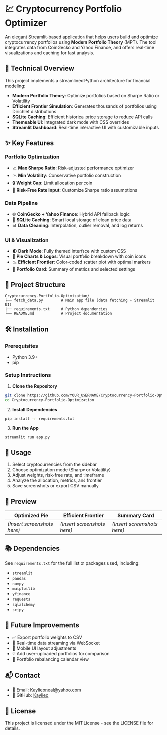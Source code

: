 
# 💹 Cryptocurrency Portfolio Optimizer

An elegant Streamlit-based application that helps users build and optimize cryptocurrency portfolios using **Modern Portfolio Theory** (MPT). The tool integrates data from CoinGecko and Yahoo Finance, and offers real-time visualizations and caching for fast analysis.

## 🔬 Technical Overview

This project implements a streamlined Python architecture for financial modeling:

- **Modern Portfolio Theory**: Optimize portfolios based on Sharpe Ratio or Volatility
- **Efficient Frontier Simulation**: Generates thousands of portfolios using Dirichlet distributions
- **SQLite Caching**: Efficient historical price storage to reduce API calls
- **Themeable UI**: Integrated dark mode with CSS overrides
- **Streamlit Dashboard**: Real-time interactive UI with customizable inputs

## ✨ Key Features

### Portfolio Optimization
- 📈 **Max Sharpe Ratio**: Risk-adjusted performance optimizer
- 📉 **Min Volatility**: Conservative portfolio construction
- 🔒 **Weight Cap**: Limit allocation per coin
- 🧠 **Risk-Free Rate Input**: Customize Sharpe ratio assumptions

### Data Pipeline
- 🌐 **CoinGecko + Yahoo Finance**: Hybrid API fallback logic
- 💾 **SQLite Caching**: Smart local storage of clean price data
- 📊 **Data Cleaning**: Interpolation, outlier removal, and log returns

### UI & Visualization
- 🌓 **Dark Mode**: Fully themed interface with custom CSS
- 🧩 **Pie Charts & Logos**: Visual portfolio breakdown with coin icons
- 📉 **Efficient Frontier**: Color-coded scatter plot with optimal markers
- 📇 **Portfolio Card**: Summary of metrics and selected settings

## 🔧 Project Structure

```
Cryptocurrency-Portfolio-Optimization/
├── fetch_data.py        # Main app file (data fetching + Streamlit UI)
├── requirements.txt     # Python dependencies
└── README.md            # Project documentation
```

## 🛠️ Installation

### Prerequisites
- Python 3.9+
- pip

### Setup Instructions

1. **Clone the Repository**
```bash
git clone https://github.com/YOUR_USERNAME/Cryptocurrency-Portfolio-Optimization.git
cd Cryptocurrency-Portfolio-Optimization
```

2. **Install Dependencies**
```bash
pip install -r requirements.txt
```

3. **Run the App**
```bash
streamlit run app.py
```

## 🎯 Usage

1. Select cryptocurrencies from the sidebar
2. Choose optimization mode (Sharpe or Volatility)
3. Adjust weights, risk-free rate, and timeframe
4. Analyze the allocation, metrics, and frontier
5. Save screenshots or export CSV manually

## 📸 Preview

| Optimized Pie | Efficient Frontier | Summary Card |
|---------------|--------------------|---------------|
| *(Insert screenshots here)* | *(Insert screenshots here)* | *(Insert screenshots here)* |

## 📚 Dependencies

See `requirements.txt` for the full list of packages used, including:

- `streamlit`
- `pandas`
- `numpy`
- `matplotlib`
- `yfinance`
- `requests`
- `sqlalchemy`
- `scipy`

## 🚀 Future Improvements

- ✅ Export portfolio weights to CSV
- 📡 Real-time data streaming via WebSocket
- 📱 Mobile UI layout adjustments
- 💡 Add user-uploaded portfolios for comparison
- 🔁 Portfolio rebalancing calendar view

## 📬 Contact

- 📧 Email: Kaylieoneal@yahoo.com
- 🐙 GitHub: [Kaylieo](https://github.com/Kaylieo)

## 📜 License

This project is licensed under the MIT License - see the LICENSE file for details.
